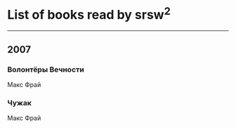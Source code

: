 # List of books read by srsw<sup>2</sup>
---

## 2007

### Волонтёры Вечности
Макс Фрай


### Чужак
Макс Фрай



